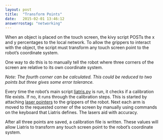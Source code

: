 ```yaml
---
layout: post
title:  "Transform Points"
date:   2015-02-01 13:46:12
answerrostag: "networking"
---
```


When an object is placed on the touch screen, the kivy script POSTs the x and y percentages to the local network. To allow the grippers to interact with the object, the script must transform any touch screen point to the robot’s coordinate system.

One way to do this is to manually tell the robot where three corners of the screen are relative to its own coordinate system.

*Note: The fourth corner can be calculated. This could be reduced to two points but three gives some error tolerance.*

Every time the robot’s main script [liatris.py](https://github.com/markwsilliman/Liatris/blob/master/Robot/liatris.py) is run, it checks if a calibration file exists. If no, it runs through the calibration steps. This is started by attaching [laser pointers](http://liatris.org/2015/02/01/12/) to the grippers of the robot. Next each arm is moved to the requested corner of the screen by manually using commands on the keyboard that Liatris defines. The lasers aid with accuracy.

After all three points are saved, a calibration file is written. These values will allow Liatris to transform any touch screen point to the robot’s coordinate system.
